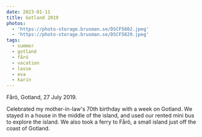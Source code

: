 ```yaml
---
date: 2023-01-11
title: Gotland 2019
photos:
  - 'https://photo-storage.brusman.se/DSCF5802.jpeg'
  - 'https://photo-storage.brusman.se/DSCF5829.jpeg'
tags:
  - summer
  - gotland
  - fårö
  - vacation
  - lasse
  - eva
  - karin
---
```


Fårö, Gotland, 27 July 2019.

Celebrated my mother-in-law's 70th birthday with a week on Gotland. We stayed in a house in the middle of the island, and used our rented mini bus to explore the island. We also took a ferry to Fårö, a small island just off the coast of Gotland.
